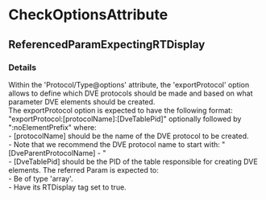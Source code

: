 ﻿---  
uid: Validator_1_9_13  
---

# CheckOptionsAttribute

## ReferencedParamExpectingRTDisplay

### Details

Within the 'Protocol\/Type@options' attribute, the 'exportProtocol' option allows to define which DVE protocols should be made and based on what parameter DVE elements should be created.  
The exportProtocol option is expected to have the following format: "exportProtocol:\[protocolName\]:\[DveTablePid\]" optionally followed by ":noElementPrefix" where:  
\- \[protocolName\] should be the name of the DVE protocol to be created.  
    \- Note that we recommend the DVE protocol name to start with: "\[DveParentProtocolName\] \- "  
\- \[DveTablePid\] should be the PID of the table responsible for creating DVE elements. The referred Param is expected to:  
    \- Be of type 'array'.  
    \- Have its RTDisplay tag set to true.
